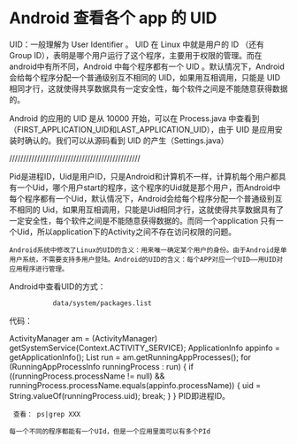 # Android 查看各个 app 的 UID 

UID：一般理解为 User Identifier 。 UID 在 Linux 中就是用户的 ID （还有 Group ID），表明是哪个用户运行了这个程序，主要用于权限的管理。而在android中有所不同，Android 中每个程序都有一个 UID 。默认情况下，Android 会给每个程序分配一个普通级别互不相同的 UID，如果用互相调用，只能是 UID 相同才行，这就使得共享数据具有一定安全性，每个软件之间是不能随意获得数据的。
 
Android 的应用的 UID 是从 10000 开始，可以在 Process.java 中查看到（FIRST_APPLICATION_UID和LAST_APPLICATION_UID），由于 UID 是应用安装时确认的。我们可以从源码看到 UID 的产生（Settings.java）









///////////////////////////////////////////////

Pid是进程ID，Uid是用户ID，只是Android和计算机不一样，计算机每个用户都具有一个Uid，哪个用户start的程序，这个程序的Uid就是那个用户，而Android中每个程序都有一个Uid，默认情况下，Android会给每个程序分配一个普通级别互不相同的 Uid，如果用互相调用，只能是Uid相同才行，这就使得共享数据具有了一定安全性，每个软件之间是不能随意获得数据的。而同一个application 只有一个Uid，所以application下的Activity之间不存在访问权限的问题。

    Android系统中修改了Linux的UID的含义：用来唯一确定某个用户的身份。由于Android是单用户系统，不需要支持多用户登陆。Android的UID的含义：每个APP对应一个UID——用UID对应用程序进行管理。

 Android中查看UID的方式：

               data/system/packages.list


代码：

ActivityManager am = (ActivityManager) getSystemService(Context.ACTIVITY_SERVICE);
		ApplicationInfo appinfo = getApplicationInfo();
		List<RunningAppProcessInfo> run = am.getRunningAppProcesses();
		for (RunningAppProcessInfo runningProcess : run) {
			if ((runningProcess.processName != null) && runningProcess.processName.equals(appinfo.processName)) {
				uid = String.valueOf(runningProcess.uid);
				break;
			}
		}
    PID即进程ID。

     查看： ps|grep XXX

    每一个不同的程序都能有一个UId，但是一个应用里面可以有多个PId